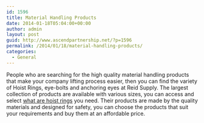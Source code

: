 ```yaml
---
id: 1596
title: Material Handling Products
date: 2014-01-18T05:04:00+00:00
author: admin
layout: post
guid: http://www.ascendpartnership.net/?p=1596
permalink: /2014/01/18/material-handling-products/
categories:
  - General
---
```

People who are searching for the high quality material handling products that make your company lifting process easier, then you can find the variety of Hoist Rings, eye-bolts and anchoring eyes at Reid Supply. The largest collection of products are available with various sizes, you can access and select [what are hoist rings](http://reidsupply.com/products/material-handling/chains-cable-lifting-rigging/hoist-rings-eyebolts-anchoring-eyes/) you need. Their products are made by the quality materials and designed for safety, you can choose the products that suit your requirements and buy them at an affordable price.